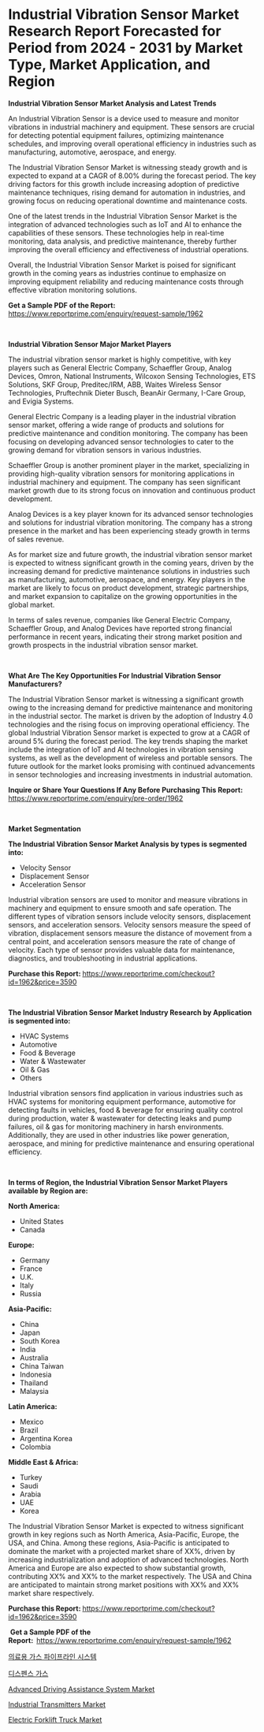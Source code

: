 <p><h1>Industrial Vibration Sensor Market Research Report Forecasted for Period from 2024 -  2031 by Market Type, Market Application, and Region</h1></p><p><strong>Industrial Vibration Sensor Market Analysis and Latest Trends</strong></p>
<p><p>An Industrial Vibration Sensor is a device used to measure and monitor vibrations in industrial machinery and equipment. These sensors are crucial for detecting potential equipment failures, optimizing maintenance schedules, and improving overall operational efficiency in industries such as manufacturing, automotive, aerospace, and energy.</p><p>The Industrial Vibration Sensor Market is witnessing steady growth and is expected to expand at a CAGR of 8.00% during the forecast period. The key driving factors for this growth include increasing adoption of predictive maintenance techniques, rising demand for automation in industries, and growing focus on reducing operational downtime and maintenance costs.</p><p>One of the latest trends in the Industrial Vibration Sensor Market is the integration of advanced technologies such as IoT and AI to enhance the capabilities of these sensors. These technologies help in real-time monitoring, data analysis, and predictive maintenance, thereby further improving the overall efficiency and effectiveness of industrial operations.</p><p>Overall, the Industrial Vibration Sensor Market is poised for significant growth in the coming years as industries continue to emphasize on improving equipment reliability and reducing maintenance costs through effective vibration monitoring solutions.</p></p>
<p><strong>Get a Sample PDF of the Report:&nbsp;</strong> <a href="https://www.reportprime.com/enquiry/request-sample/1962">https://www.reportprime.com/enquiry/request-sample/1962</a></p>
<p>&nbsp;</p>
<p><strong>Industrial Vibration Sensor Major Market Players</strong></p>
<p><p>The industrial vibration sensor market is highly competitive, with key players such as General Electric Company, Schaeffler Group, Analog Devices, Omron, National Instruments, Wilcoxon Sensing Technologies, ETS Solutions, SKF Group, Preditec/IRM, ABB, Waites Wireless Sensor Technologies, Pruftechnik Dieter Busch, BeanAir Germany, I-Care Group, and Evigia Systems.</p><p>General Electric Company is a leading player in the industrial vibration sensor market, offering a wide range of products and solutions for predictive maintenance and condition monitoring. The company has been focusing on developing advanced sensor technologies to cater to the growing demand for vibration sensors in various industries.</p><p>Schaeffler Group is another prominent player in the market, specializing in providing high-quality vibration sensors for monitoring applications in industrial machinery and equipment. The company has seen significant market growth due to its strong focus on innovation and continuous product development.</p><p>Analog Devices is a key player known for its advanced sensor technologies and solutions for industrial vibration monitoring. The company has a strong presence in the market and has been experiencing steady growth in terms of sales revenue.</p><p>As for market size and future growth, the industrial vibration sensor market is expected to witness significant growth in the coming years, driven by the increasing demand for predictive maintenance solutions in industries such as manufacturing, automotive, aerospace, and energy. Key players in the market are likely to focus on product development, strategic partnerships, and market expansion to capitalize on the growing opportunities in the global market. </p><p>In terms of sales revenue, companies like General Electric Company, Schaeffler Group, and Analog Devices have reported strong financial performance in recent years, indicating their strong market position and growth prospects in the industrial vibration sensor market.</p></p>
<p>&nbsp;</p>
<p><strong>What Are The Key Opportunities For Industrial Vibration Sensor Manufacturers?</strong></p>
<p><p>The Industrial Vibration Sensor market is witnessing a significant growth owing to the increasing demand for predictive maintenance and monitoring in the industrial sector. The market is driven by the adoption of Industry 4.0 technologies and the rising focus on improving operational efficiency. The global Industrial Vibration Sensor market is expected to grow at a CAGR of around 5% during the forecast period. The key trends shaping the market include the integration of IoT and AI technologies in vibration sensing systems, as well as the development of wireless and portable sensors. The future outlook for the market looks promising with continued advancements in sensor technologies and increasing investments in industrial automation.</p></p>
<p><strong>Inquire or Share Your Questions If Any Before Purchasing This Report:</strong> <a href="https://www.reportprime.com/enquiry/pre-order/1962">https://www.reportprime.com/enquiry/pre-order/1962</a></p>
<p>&nbsp;</p>
<p><strong>Market Segmentation</strong></p>
<p><strong>The Industrial Vibration Sensor Market Analysis by types is segmented into:</strong></p>
<p><ul><li>Velocity Sensor</li><li>Displacement Sensor</li><li>Acceleration Sensor</li></ul></p>
<p><p>Industrial vibration sensors are used to monitor and measure vibrations in machinery and equipment to ensure smooth and safe operation. The different types of vibration sensors include velocity sensors, displacement sensors, and acceleration sensors. Velocity sensors measure the speed of vibration, displacement sensors measure the distance of movement from a central point, and acceleration sensors measure the rate of change of velocity. Each type of sensor provides valuable data for maintenance, diagnostics, and troubleshooting in industrial applications.</p></p>
<p><strong>Purchase this Report:&nbsp;</strong><a href="https://www.reportprime.com/checkout?id=1962&price=3590">https://www.reportprime.com/checkout?id=1962&price=3590</a></p>
<p>&nbsp;</p>
<p><strong>The Industrial Vibration Sensor Market Industry Research by Application is segmented into:</strong></p>
<p><ul><li>HVAC Systems</li><li>Automotive</li><li>Food & Beverage</li><li>Water & Wastewater</li><li>Oil & Gas</li><li>Others</li></ul></p>
<p><p>Industrial vibration sensors find application in various industries such as HVAC systems for monitoring equipment performance, automotive for detecting faults in vehicles, food & beverage for ensuring quality control during production, water & wastewater for detecting leaks and pump failures, oil & gas for monitoring machinery in harsh environments. Additionally, they are used in other industries like power generation, aerospace, and mining for predictive maintenance and ensuring operational efficiency.</p></p>
<p>&nbsp;</p>
<p><strong>In terms of Region, the Industrial Vibration Sensor Market Players available by Region are:</strong></p>
<p>
    <p> <strong> North America: </strong>
        <ul>
            <li>United States</li>
            <li>Canada</li>
        </ul>
        </p> 
    <p> <strong> Europe: </strong>
        <ul>
            <li>Germany</li>
            <li>France</li>
            <li>U.K.</li>
            <li>Italy</li>
            <li>Russia</li>
        </ul>
        </p> 
    <p> <strong> Asia-Pacific: </strong>
        <ul>
            <li>China</li>
            <li>Japan</li>
            <li>South Korea</li>
            <li>India</li>
            <li>Australia</li>
            <li>China Taiwan</li>
            <li>Indonesia</li>
            <li>Thailand</li>
            <li>Malaysia</li>
        </ul>
        </p> 
    <p> <strong> Latin America: </strong>
        <ul>
            <li>Mexico</li>
            <li>Brazil</li>
            <li>Argentina Korea</li>
            <li>Colombia</li>
        </ul>
        </p> 
    <p> <strong> Middle East & Africa: </strong>
        <ul>
            <li>Turkey</li>
            <li>Saudi</li>
            <li>Arabia</li>
            <li>UAE</li>
            <li>Korea</li>
        </ul>
    </p>
    </p>
<p><p>The Industrial Vibration Sensor Market is expected to witness significant growth in key regions such as North America, Asia-Pacific, Europe, the USA, and China. Among these regions, Asia-Pacific is anticipated to dominate the market with a projected market share of XX%, driven by increasing industrialization and adoption of advanced technologies. North America and Europe are also expected to show substantial growth, contributing XX% and XX% to the market respectively. The USA and China are anticipated to maintain strong market positions with XX% and XX% market share respectively.</p></p>
<p><strong>Purchase this Report: </strong><a href="https://www.reportprime.com/checkout?id=1962&price=3590">https://www.reportprime.com/checkout?id=1962&price=3590</a></p>
<p>&nbsp;<strong>Get a Sample PDF of the Report:&nbsp;&nbsp;</strong><a href="https://www.reportprime.com/enquiry/request-sample/1962">https://www.reportprime.com/enquiry/request-sample/1962</a></p>
<p><strong></strong></p>
<p><p><a href="https://github.com/hxzi07639916/Market-Research-Report-List-1/blob/main/65889409915.md">의료용 가스 파이프라인 시스템</a></p><p><a href="https://github.com/Hubertstyenger6685/Market-Research-Report-List-1/blob/main/79953549916.md">디스펜스 가스</a></p><p><a href="https://issuu.com/reportprime-2/docs/advanced-driving-assistance-system-market-size-203">Advanced Driving Assistance System Market</a></p><p><a href="https://github.com/biheemgalvinlouises6hokrh3h/Market-Research-Report-List-1/blob/main/industrial-transmitters-market.md">Industrial Transmitters Market</a></p><p><a href="https://issuu.com/reportprime-2/docs/electric-forklift-truck-market-size-2030.pptx">Electric Forklift Truck Market</a></p></p>